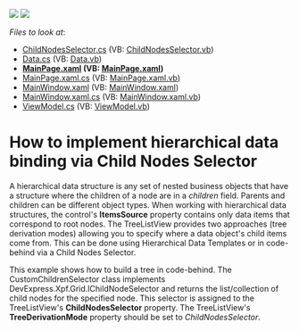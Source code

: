 <!-- default badges list -->
[![](https://img.shields.io/badge/Open_in_DevExpress_Support_Center-FF7200?style=flat-square&logo=DevExpress&logoColor=white)](https://supportcenter.devexpress.com/ticket/details/E3298)
[![](https://img.shields.io/badge/📖_How_to_use_DevExpress_Examples-e9f6fc?style=flat-square)](https://docs.devexpress.com/GeneralInformation/403183)
<!-- default badges end -->
<!-- default file list -->
*Files to look at*:

* [ChildNodesSelector.cs](./CS/ChildNodesSelector.cs) (VB: [ChildNodesSelector.vb](./VB/ChildNodesSelector.vb))
* [Data.cs](./CS/Data/Data.cs) (VB: [Data.vb](./VB/Data/Data.vb))
* **[MainPage.xaml](./CS/MainPage.xaml) (VB: [MainPage.xaml](./VB/MainPage.xaml))**
* [MainPage.xaml.cs](./CS/MainPage.xaml.cs) (VB: [MainPage.xaml.vb](./VB/MainPage.xaml.vb))
* [MainWindow.xaml](./CS/MainWindow.xaml) (VB: [MainWindow.xaml](./VB/MainWindow.xaml))
* [MainWindow.xaml.cs](./CS/MainWindow.xaml.cs) (VB: [MainWindow.xaml.vb](./VB/MainWindow.xaml.vb))
* [ViewModel.cs](./CS/ViewModel.cs) (VB: [ViewModel.vb](./VB/ViewModel.vb))
<!-- default file list end -->
# How to implement hierarchical data binding via Child Nodes Selector


<p>A hierarchical data structure is any set of nested business objects that have a structure where the children of a node are in a <i>childre</i><i>n</i> field. Parents and children can be different object types. When working with hierarchical data structures, the control's <strong>ItemsSource</strong> property contains only data items that correspond to root nodes. The TreeListView provides two approaches (tree derivation modes) allowing you to specify where a data object's child items come from. This can be done using Hierarchical Data Templates or in code-behind via a Child Nodes Selector.</p><p>This example shows how to build a tree in code-behind. The CustomChildrenSelector class implements DevExpress.Xpf.Grid.IChildNodeSelector and returns the list/collection of child nodes for the specified node. This selector is assigned to the TreeListView's <strong>ChildNodesSelector</strong> property. The TreeListView's <strong>TreeDerivationMode</strong> property should be set to <i>ChildNodesSelector</i>.</p>

<br/>


